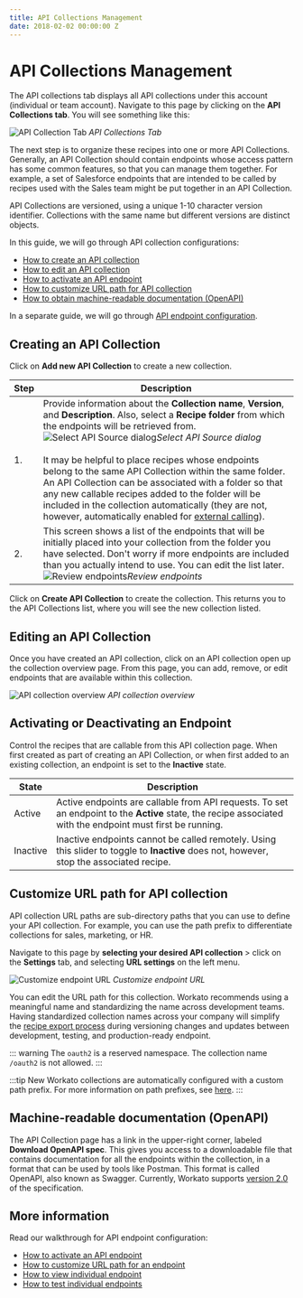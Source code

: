 ```yaml
---
title: API Collections Management
date: 2018-02-02 00:00:00 Z
---
```


# API Collections Management

The API collections tab displays all API collections under this account (individual or team account). Navigate to this page by clicking on the **API Collections tab**. You will see something like this:

![API Collection Tab](~@img/api-mgmt/api-collections.png)
*API Collections Tab*

The next step is to organize these recipes into one or more API Collections. Generally, an API Collection should contain endpoints whose access pattern has some common features, so that you can manage them together. For example, a set of Salesforce endpoints that are intended to be called by recipes used with the Sales team might be put together in an API Collection.

API Collections are versioned, using a unique 1-10 character version identifier. Collections with the same name but different versions are distinct objects.

In this guide, we will go through API collection configurations:
- [How to create an API collection](#creating-an-api-collection)
- [How to edit an API collection](#editing-an-api-collection)
- [How to activate an API endpoint](#activating-or-deactivating-an-endpoint)
- [How to customize URL path for API collection](#customize-url-path-for-api-collection)
- [How to obtain machine-readable documentation (OpenAPI)](#machine-readable-documentation-openapi)

In a separate guide, we will go through [API endpoint configuration](/api-mgmt/api-endpoints.md).

## Creating an API Collection

Click on **Add new API Collection** to create a new collection.

| Step | Description |
| --- | --- |
| 1. | Provide information about the **Collection name**, **Version**, and **Description**. Also, select a **Recipe folder** from which the endpoints will be retrieved from.<br>![Select API Source dialog](~@img/api-mgmt/select-api-source.png)*Select API Source dialog*<br><br>It may be helpful to place recipes whose endpoints belong to the same API Collection within the same folder. An API Collection can be associated with a folder so that any new callable recipes added to the folder will be included in the collection automatically (they are not, however, automatically enabled for [external calling](#activating-or-deactivating-an-endpoint)). |
| 2. | This screen shows a list of the endpoints that will be initially placed into your collection from the folder you have selected. Don't worry if more endpoints are included than you actually intend to use. You can edit the list later.<br>![Review endpoints](~@img/api-mgmt/review-endpoints.png)*Review endpoints* |

Click on **Create API Collection** to create the collection. This returns you to the API Collections list, where you will see the new collection listed.

## Editing an API Collection

Once you have created an API collection, click on an API collection open up the collection overview page. From this page, you can add, remove, or edit endpoints that are available within this collection.

![API collection overview](~@img/api-mgmt/api-collection-overview.png)
*API collection overview*

## Activating or Deactivating an Endpoint

Control the recipes that are callable from this API collection page. When first created as part of creating an API Collection, or when first added to an existing collection, an endpoint is set to the **Inactive** state.

| State    | Description |
| -------- | ----------- |
| Active   | Active endpoints are callable from API requests. To set an endpoint to the **Active** state, the recipe associated with the endpoint must first be running.
| Inactive | Inactive endpoints cannot be called remotely. Using this slider to toggle to **Inactive** does not, however, stop the associated recipe. |

## Customize URL path for API collection

API collection URL paths are sub-directory paths that you can use to define your API collection. For example, you can use the path prefix to differentiate collections for sales, marketing, or HR.

Navigate to this page by **selecting your desired API collection** > click on the **Settings** tab, and selecting **URL settings** on the left menu.

![Customize endpoint URL](~@img/api-mgmt/customize-collection-url.png)
*Customize endpoint URL*

You can edit the URL path for this collection. Workato recommends using a meaningful name and standardizing the name across development teams. Having standardized collection names across your company will simplify the [recipe export process](/recipe-development-lifecycle.md) during versioning changes and updates between development, testing, and production-ready endpoint.

::: warning
The  `oauth2` is a reserved namespace. The collection name `/oauth2` is not allowed.
:::

:::tip
New Workato collections are automatically configured with a custom path prefix. For more information on path prefixes, see [here](/api-mgmt/custom-domain.md).
:::

## Machine-readable documentation (OpenAPI)

The API Collection page has a link in the upper-right corner, labeled **Download OpenAPI spec**. This gives you access to a downloadable file that contains documentation for all the endpoints within the collection, in a format that can be used by tools like Postman. This format is called OpenAPI, also known as Swagger. Currently, Workato supports [version 2.0](https://github.com/OAI/OpenAPI-Specification/blob/master/versions/2.0.md) of the specification.

## More information

Read our walkthrough for API endpoint configuration:
- [How to activate an API endpoint](/api-mgmt/api-endpoints.md#activating-or-deactivating-an-endpoint)
- [How to customize URL path for an endpoint](/api-mgmt/api-endpoints.md#customize-url-path-for-an-endpoint)
- [How to view individual endpoint](/api-mgmt/api-endpoints.md#viewing-an-endpoint)
- [How to test individual endpoints](/api-mgmt/api-endpoints.md#testing-an-endpoint)
